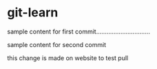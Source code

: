 # git-learn 

sample content for first commit...............................


sample content for second commit

this change is made on website to test pull
